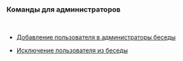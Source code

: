 ### **Команды для администраторов**
<br>

- [Добавление пользователя в администраторы беседы](list/giveadmin.md)

- [Исключение пользователя из беседы](list/kick.md)
